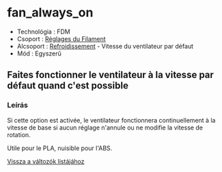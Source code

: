 # fan\_always\_on

* Technológia : FDM
* Csoport : [Réglages du Filament](../filament_settings/filament_settings.md)
* Alcsoport : [Refroidissement](../filament_settings/filament_settings.md#refroidissement) - Vitesse du ventilateur par défaut
* Mód : Egyszerű

## Faites fonctionner le ventilateur à la vitesse par défaut quand c'est possible

### Leírás

Si cette option est activée, le ventilateur fonctionnera continuellement à la vitesse de base si aucun réglage n'annule ou ne modifie la vitesse de rotation.

Utile pour le PLA, nuisible pour l'ABS.

[Vissza a változók listájához](variable_list.md)

